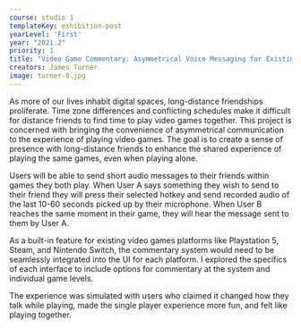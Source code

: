 ```yaml
---
course: studio 1
templateKey: exhibition-post
yearLevel: 'First'
year: "2021.2"
priority: 1
title: "Video Game Commentary: Asymmetrical Voice Messaging for Existing Video Game Platforms"
creators: James Turner
image: turner-0.jpg
---
```


As more of our lives inhabit digital spaces, long-distance friendships proliferate. Time zone differences and conflicting schedules make it difficult for distance friends to find time to play video games together. This project is concerned with bringing the convenience of asymmetrical communication to the experience of playing video games. The goal is to create a sense of presence with long-distance friends to enhance the shared experience of playing the same games, even when playing alone.

Users will be able to send short audio messages to their friends within games they both play. When User A says something they wish to send to their friend they will press their selected hotkey and send recorded audio of the last 10-60 seconds picked up by their microphone. When User B reaches the same moment in their game, they will hear the message sent to them by User A.

As a built-in feature for existing video games platforms like Playstation 5, Steam, and Nintendo Switch, the commentary system would need to be seamlessly integrated into the UI for each platform. I explored the specifics of each interface to include options for commentary at the system and individual game levels.

The experience was simulated with users who claimed it changed how they talk while playing, made the single player experience more fun, and felt like playing together.

